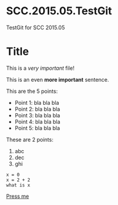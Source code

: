 # SCC.2015.05.TestGit
TestGit for SCC 2015.05

**Title**
=========

This is a *very important* file!

This is an even **more important** sentence.

This are the 5 points:

- Point 1: bla bla bla
- Point 2: bla bla bla
- Point 3: bla bla bla
- Point 4: bla bla bla
- Point 5: bla bla bla
 
These are 2 points:

1. abc
2. dec
3. ghi


```
x = 0
x = 2 + 2
what is x
```

[Press me](https://www.google.com)
